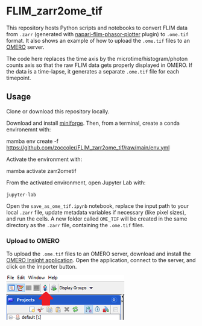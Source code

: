 # FLIM_zarr2ome_tif

This repository hosts Python scripts and notebooks to convert FLIM data from `.zarr` (generated with [napari-flim-phasor-plotter](https://github.com/zoccoler/napari-flim-phasor-plotter) plugin) to `.ome.tif` format. It also shows an example of how to upload the `.ome.tif` files to an [OMERO](https://www.openmicroscopy.org/omero/) server.

The code here replaces the time axis by the microtime/histogram/photon counts axis so that the raw FLIM data gets properly displayed in OMERO. If the data is a time-lapse, it generates a separate `.ome.tif` file for each timepoint.

## Usage

Clone or download this repository locally.

Download and install [miniforge](https://github.com/conda-forge/miniforge?tab=readme-ov-file#miniforge). Then, from a terminal, create a conda environemnt with:

mamba env create -f https://github.com/zoccoler/FLIM_zarr2ome_tif/raw/main/env.yml

Activate the environment with:

mamba activate zarr2ometif

From the activated environment, open Jupyter Lab with:

`jupyter-lab`

Open the `save_as_ome_tif.ipynb` notebook, replace the input path to your local `.zarr` file, update metadata variables if necessary (like pixel sizes), and run the cells.
A new folder called `OME_TIF` will be created in the same directory as the `.zarr` file, containing the `.ome.tif` files.

### Upload to OMERO

To upload the `.ome.tif` files to an OMERO server, download and install the [OMERO Insight application](https://www.openmicroscopy.org/omero/downloads/). Open the application, connect to the server, and click on the Importer button.

![OMERO Importer](./images/omero_upload1.png)

